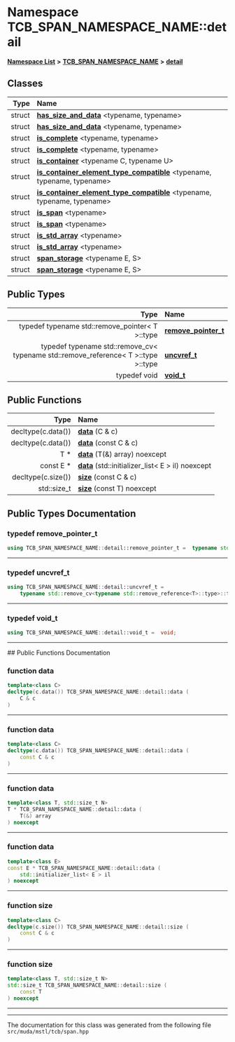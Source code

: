

# Namespace TCB\_SPAN\_NAMESPACE\_NAME::detail



[**Namespace List**](namespaces.md) **>** [**TCB\_SPAN\_NAMESPACE\_NAME**](namespace_t_c_b___s_p_a_n___n_a_m_e_s_p_a_c_e___n_a_m_e.md) **>** [**detail**](namespace_t_c_b___s_p_a_n___n_a_m_e_s_p_a_c_e___n_a_m_e_1_1detail.md)




















## Classes

| Type | Name |
| ---: | :--- |
| struct | [**has\_size\_and\_data**](struct_t_c_b___s_p_a_n___n_a_m_e_s_p_a_c_e___n_a_m_e_1_1detail_1_1has__size__and__data.md) &lt;typename, typename&gt;<br> |
| struct | [**has\_size\_and\_data**](struct_t_c_b___s_p_a_n___n_a_m_e_s_p_a_c_e___n_a_m_e_1_1detail_1_1has__size__and__data.md) &lt;typename, typename&gt;<br> |
| struct | [**is\_complete**](struct_t_c_b___s_p_a_n___n_a_m_e_s_p_a_c_e___n_a_m_e_1_1detail_1_1is__complete.md) &lt;typename, typename&gt;<br> |
| struct | [**is\_complete**](struct_t_c_b___s_p_a_n___n_a_m_e_s_p_a_c_e___n_a_m_e_1_1detail_1_1is__complete.md) &lt;typename, typename&gt;<br> |
| struct | [**is\_container**](struct_t_c_b___s_p_a_n___n_a_m_e_s_p_a_c_e___n_a_m_e_1_1detail_1_1is__container.md) &lt;typename C, typename U&gt;<br> |
| struct | [**is\_container\_element\_type\_compatible**](struct_t_c_b___s_p_a_n___n_a_m_e_s_p_a_c_e___n_a_m_e_1_1detail_1_1is__container__element__type__compatible.md) &lt;typename, typename, typename&gt;<br> |
| struct | [**is\_container\_element\_type\_compatible**](struct_t_c_b___s_p_a_n___n_a_m_e_s_p_a_c_e___n_a_m_e_1_1detail_1_1is__container__element__type__compatible.md) &lt;typename, typename, typename&gt;<br> |
| struct | [**is\_span**](struct_t_c_b___s_p_a_n___n_a_m_e_s_p_a_c_e___n_a_m_e_1_1detail_1_1is__span.md) &lt;typename&gt;<br> |
| struct | [**is\_span**](struct_t_c_b___s_p_a_n___n_a_m_e_s_p_a_c_e___n_a_m_e_1_1detail_1_1is__span.md) &lt;typename&gt;<br> |
| struct | [**is\_std\_array**](struct_t_c_b___s_p_a_n___n_a_m_e_s_p_a_c_e___n_a_m_e_1_1detail_1_1is__std__array.md) &lt;typename&gt;<br> |
| struct | [**is\_std\_array**](struct_t_c_b___s_p_a_n___n_a_m_e_s_p_a_c_e___n_a_m_e_1_1detail_1_1is__std__array.md) &lt;typename&gt;<br> |
| struct | [**span\_storage**](struct_t_c_b___s_p_a_n___n_a_m_e_s_p_a_c_e___n_a_m_e_1_1detail_1_1span__storage.md) &lt;typename E, S&gt;<br> |
| struct | [**span\_storage**](struct_t_c_b___s_p_a_n___n_a_m_e_s_p_a_c_e___n_a_m_e_1_1detail_1_1span__storage.md) &lt;typename E, S&gt;<br> |


## Public Types

| Type | Name |
| ---: | :--- |
| typedef typename std::remove\_pointer&lt; T &gt;::type | [**remove\_pointer\_t**](#typedef-remove_pointer_t)  <br> |
| typedef typename std::remove\_cv&lt; typename std::remove\_reference&lt; T &gt;::type &gt;::type | [**uncvref\_t**](#typedef-uncvref_t)  <br> |
| typedef void | [**void\_t**](#typedef-void_t)  <br> |




















## Public Functions

| Type | Name |
| ---: | :--- |
|  decltype(c.data()) | [**data**](#function-data) (C & c) <br> |
|  decltype(c.data()) | [**data**](#function-data) (const C & c) <br> |
|  T \* | [**data**](#function-data) (T(&) array) noexcept<br> |
|  const E \* | [**data**](#function-data) (std::initializer\_list&lt; E &gt; il) noexcept<br> |
|  decltype(c.size()) | [**size**](#function-size) (const C & c) <br> |
|  std::size\_t | [**size**](#function-size) (const  T) noexcept<br> |




























## Public Types Documentation




### typedef remove\_pointer\_t 

```C++
using TCB_SPAN_NAMESPACE_NAME::detail::remove_pointer_t =  typename std::remove_pointer<T>::type;
```




<hr>



### typedef uncvref\_t 

```C++
using TCB_SPAN_NAMESPACE_NAME::detail::uncvref_t = 
    typename std::remove_cv<typename std::remove_reference<T>::type>::type;
```




<hr>



### typedef void\_t 

```C++
using TCB_SPAN_NAMESPACE_NAME::detail::void_t =  void;
```




<hr>
## Public Functions Documentation




### function data 

```C++
template<class C>
decltype(c.data()) TCB_SPAN_NAMESPACE_NAME::detail::data (
    C & c
) 
```




<hr>



### function data 

```C++
template<class C>
decltype(c.data()) TCB_SPAN_NAMESPACE_NAME::detail::data (
    const C & c
) 
```




<hr>



### function data 

```C++
template<class T, std::size_t N>
T * TCB_SPAN_NAMESPACE_NAME::detail::data (
    T(&) array
) noexcept
```




<hr>



### function data 

```C++
template<class E>
const E * TCB_SPAN_NAMESPACE_NAME::detail::data (
    std::initializer_list< E > il
) noexcept
```




<hr>



### function size 

```C++
template<class C>
decltype(c.size()) TCB_SPAN_NAMESPACE_NAME::detail::size (
    const C & c
) 
```




<hr>



### function size 

```C++
template<class T, std::size_t N>
std::size_t TCB_SPAN_NAMESPACE_NAME::detail::size (
    const T
) noexcept
```




<hr>

------------------------------
The documentation for this class was generated from the following file `src/muda/mstl/tcb/span.hpp`

